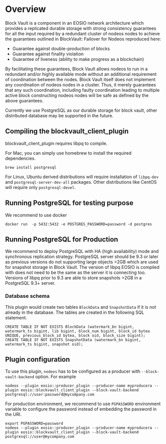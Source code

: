 # Overview

Block Vault is a component in an EOSIO network architecture which provides a replicated durable storage with strong consistency guarantees for all the input required by a redundant cluster of nodeos nodes to achieve the guarantees outlined in BlockVault: Failover for Nodeos  reproduced here:

* Guarantee against double-production of blocks
* Guarantee against finality violation
* Guarantee of liveness (ability to make progress as a blockchain)

By facilitating these guarantees, Block Vault allows nodeos to run in a redundant and/or highly available mode without an additional requirement of coordination between the nodes. Block Vault itself does not implement any coordination of nodeos nodes in a cluster. Thus, it merely guarantees that any such coordination, including faulty coordination leading to multiple active block constructing nodeos nodes will be safe as defined by the above guarantees.

Currently we use PostgreSQL as our durable storage for block vault, other distributed database may be supported in the future. 

## Compiling the blockvault_client_plugin

blockvault_client_plugin requires libpq to compile.

For Mac, you can simply use homebrew to install the required dependencies. 
```
brew install postgresql
```

For Linux, Ubuntu derived distributions will require installation of `libpq-dev` and `postgresql-server-dev-all` packages. Other distributions like CentOS will require only `postgresql-devel`.


## Running PostgreSQL for testing purpose

We recommend to use docker 

```
docker run  -p 5432:5432 -e POSTGRES_PASSWORD=password -d postgres
```

## Running PostgreSQL for Production 

We recommend to deploy PostgreSQL with HA (high availability) mode and synchronous replication strategy. PostgreSQL server should be 9.3 or later as previous versions do not supporting large objects >2GB which are used for snapshot storage in Block Vault. The version of libpq EOSIO is compiled with does not need to be the same as the server it is connecting too. Versions of libpq prior to 9.3 are able to store snapshots >2GB in a PostgreSQL 9.3+ server.

### Database schema

This plugin would create two tables `BlockData` and `SnapshotData` if it is not already in the database. The tables are created in the following SQL statement.

```
CREATE TABLE IF NOT EXISTS BlockData (watermark_bn bigint, watermark_ts bigint, lib bigint, block_num bigint, block_id bytea UNIQUE, previous_block_id bytea, block oid, block_size bigint);
CREATE TABLE IF NOT EXISTS SnapshotData (watermark_bn bigint, watermark_ts bigint, snapshot oid);
```

## Plugin configuration

To use this plugin, `nodeos` has to be configured as a producer with `--block-vault-backend` option.  For example

```
nodeos --plugin eosio::producer_plugin --producer-name myproducera --plugin eosio::blockvault_client_plugin --block-vault-backend postgresql://user:password@mycompany.com
```

For production environment, we recommend to use `PGPASSWORD` environment variable to configure the password instead of embedding the password in the URI.

```
export PGPASSWORD=password
nodeos --plugin eosio::producer_plugin --producer-name myproducera --plugin eosio::blockvault_client_plugin --block-vault-backend postgresql://user@mycompany.com
```
